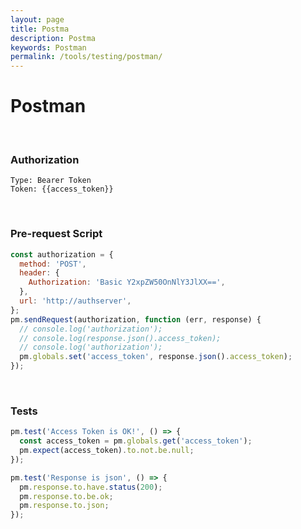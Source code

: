 ```yaml
---
layout: page
title: Postma
description: Postma
keywords: Postman
permalink: /tools/testing/postman/
---
```


# Postman

<br/>

### Authorization

```
Type: Bearer Token
Token: {{access_token}}
```

<br/>

### Pre-request Script

```js
const authorization = {
  method: 'POST',
  header: {
    Authorization: 'Basic Y2xpZW50OnNlY3JlXX==',
  },
  url: 'http://authserver',
};
pm.sendRequest(authorization, function (err, response) {
  // console.log('authorization');
  // console.log(response.json().access_token);
  // console.log('authorization');
  pm.globals.set('access_token', response.json().access_token);
});
```

<br/>

### Tests

```js
pm.test('Access Token is OK!', () => {
  const access_token = pm.globals.get('access_token');
  pm.expect(access_token).to.not.be.null;
});
```

```js
pm.test('Response is json', () => {
  pm.response.to.have.status(200);
  pm.response.to.be.ok;
  pm.response.to.json;
});
```
